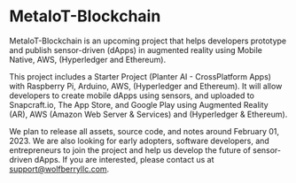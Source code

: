 # MetaIoT-Blockchain

MetaIoT-Blockchain is an upcoming project that helps developers prototype and publish sensor-driven (dApps) in augmented reality using Mobile Native, AWS, (Hyperledger and Ethereum).

This project includes a Starter Project (Planter AI - CrossPlatform Apps) with Raspberry Pi, Arduino, AWS, (Hyperledger and Ethereum). It will allow developers to create mobile dApps using sensors, and uploaded to Snapcraft.io, The App Store, and Google Play using Augmented Reality (AR), AWS (Amazon Web Server & Services) and (Hyperledger & Ethereum).

We plan to release all assets, source code, and notes around February 01, 2023. We are also looking for early adopters, software developers, and entrepreneurs to join the project and help us develop the future of sensor-driven dApps. If you are interested, please contact us at support@wolfberryllc.com.
